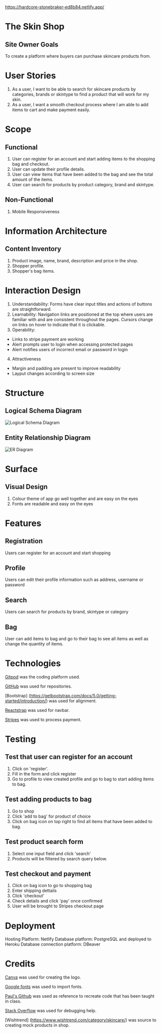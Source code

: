 https://hardcore-stonebraker-ed8b84.netlify.app/

# The Skin Shop
## Site Owner Goals
To create a platform where buyers can purchase skincare products from.

# User Stories
1. As a user, I want to be able to search for skincare products by categories, brands or skintype to find a product that will work for my skin.
2. As a user, I want a smooth checkout process where I am able to add items to cart and make payment easily.

# Scope
## Functional
1. User can register for an account and start adding items to the shopping bag and checkout.
2. User can update their profile details.
3. User can view items that have been added to the bag and see the total amount of the items.
4. User can search for products by product category, brand and skintype.

## Non-Functional
1. Mobile Responsiveness

# Information Architecture
## Content Inventory
1. Product image, name, brand, description and price in the shop.
2. Shopper profile.
3. Shopper's bag items.

# Interaction Design
1. Understandability: Forms have clear input titles and actions of buttons are straightforward.
2. Learnability: Navigation links are positioned at the top where users are familiar with and are consistent throughout the pages. Cursors change on links on hover to indicate that it is clickable.
3. Operability: 
- Links to stripe payment are working
- Alert prompts user to login when accessing protected pages
- Alert notifies users of incorrect email or password in login
4. Attractiveness
- Margin and padding are present to improve readability
- Layput changes according to screen size

# Structure
## Logical Schema Diagram
![Logical Schema Diagram](src/images/logical_schema_diagram.png)
## Entity Relationship Diagram
![ER Diagram](src/images/ER_diagram.png)

# Surface
## Visual Design
1. Colour theme of app go well together and are easy on the eyes
2. Fonts are readable and easy on the eyes

# Features
## Registration
Users can register for an account and start shopping
## Profile
Users can edit their profile information such as address, username or password
## Search 
Users can search for products by brand, skintype or category
## Bag
User can add items to bag and go to their bag to see all items as well as change the quantity of items.

# Technologies
[Gitpod](www.gitpod.io) was the coding platform used.  

[GitHub](github.com) was used for repositories.

[Bootstrap] (https://getbootstrap.com/docs/5.0/getting-started/introduction/) was used for alignment.

[Reactstrap](https://reactstrap.github.io/components/form/) was used for navbar.

[Stripes](https://stripe.com/en-sg) was used to process payment.

# Testing
## Test that user can register for an account
1. Click on 'register'.
2. Fill in the form and click register
3. Go to profile to view created profile and go to bag to start adding items to bag.

## Test adding products to bag
1. Go to shop
2. Click 'add to bag' for product of choice
3. Click on bag icon on top right to find all items that have been added to bag.

## Test product search form
1. Select one input field and click 'search'
2. Products will be filtered by search query below.

## Test checkout and payment
1. Click on bag icon to go to shopping bag
2. Enter shipping dettails
3. Click 'checkout'
4. Check details and click 'pay' once confirmed
5. User will be brought to Stripes checkout page

# Deployment
Hosting Platform: Netlify
Database platform: PostgreSQL and deployed to Heroku
Database connection platform: DBeaver

# Credits
[Canva](www.canva.com) was used for creating the logo.

[Google fonts](https://fonts.google.com/) was used to import fonts.

[Paul's Github](https://github.com/kunxin-chor?tab=repositories) was used as reference to recreate code that has been taught in class.

[Stack Overflow](https://stackoverflow.com/) was used for debugging help.

[Wishtrend] (https://www.wishtrend.com/category/skincare/) was source to creating mock products in shop.




